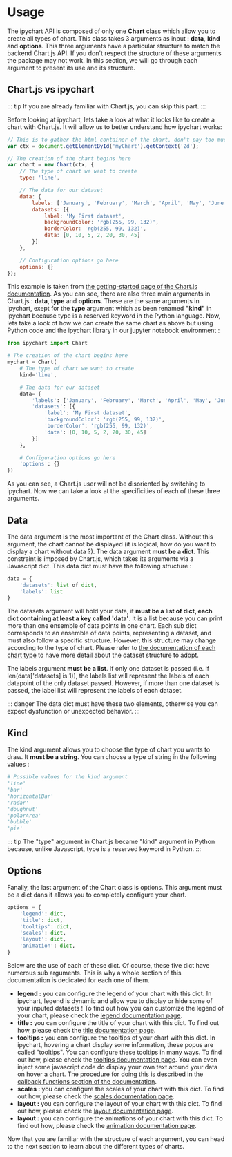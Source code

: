 # Usage

The ipychart API is composed of only one **Chart** class which allow you to create all types of chart. This class takes 3 arguments as input : **data**, **kind** and **options**. This three arguments have a particular structure to match the backend Chart.js API. If you don't respect the structure of these arguments the package may not work. In this section, we will go through each argument to present its use and its structure. 

## Chart.js vs ipychart

::: tip
If you are already familiar with Chart.js, you can skip this part.
:::

Before looking at ipychart, lets take a look at what it looks like to create a chart with Chart.js. It will allow us to better understand how ipychart works:

``` js
// This is to gather the html container of the chart, don't pay too much attention to it
var ctx = document.getElementById('myChart').getContext('2d');

// The creation of the chart begins here
var chart = new Chart(ctx, {
    // The type of chart we want to create
    type: 'line',

    // The data for our dataset
    data: {
        labels: ['January', 'February', 'March', 'April', 'May', 'June', 'July'],
        datasets: [{
            label: 'My First dataset',
            backgroundColor: 'rgb(255, 99, 132)',
            borderColor: 'rgb(255, 99, 132)',
            data: [0, 10, 5, 2, 20, 30, 45]
        }]
    },

    // Configuration options go here
    options: {}
});
```

This example is taken from [the getting-started page of the Chart.js documentation](https://www.chartjs.org/docs/latest/getting-started/). As you can see, there are also three main arguments in Chart.js : **data**, **type** and **options**. These are the same arguments in ipychart, exept for the **type** argument which as been renamed **"kind"** in ipychart because type is a reserved keyword in the Python language. Now, lets take a look of how we can create the same chart as above but using Python code and the ipychart library in our jupyter notebook environment :

``` py
from ipychart import Chart

# The creation of the chart begins here
mychart = Chart(
    # The type of chart we want to create
    kind='line',

    # The data for our dataset
    data= {
        'labels': ['January', 'February', 'March', 'April', 'May', 'June', 'July'],
        'datasets': [{
            'label': 'My First dataset',
            'backgroundColor': 'rgb(255, 99, 132)',
            'borderColor': 'rgb(255, 99, 132)',
            'data': [0, 10, 5, 2, 20, 30, 45]
        }]
    },

    # Configuration options go here
    'options': {}
})
```

As you can see, a Chart.js user will not be disoriented by switching to ipychart. Now we can take a look at the specificities of each of these three arguments.


## Data

The data argument is the most important of the Chart class. Without this argument, the chart cannot be displayed (it is logical, how do you want to display a chart without data ?). The data argument **must be a dict**. This constraint is imposed by Chart.js, which takes its arguments via a Javascript dict. This data dict must have the following structure : 

``` py
data = {
    'datasets': list of dict,
    'labels': list
}
```

The datasets argument will hold your data, it **must be a list of dict, each dict containing at least a key called 'data'**. It is a list because you can print more than one ensemble of data points in one chart. Each sub dict corresponds to an ensemble of data points, representing a dataset, and must also follow a specific structure. However, this structure may change according to the type of chart. Please refer to [the documentation of each chart type]() to have more detail about the dataset structure to adopt. 

The labels argument **must be a list**. If only one dataset is passed (i.e. if len(data['datasets] is 1)), the labels list will represent the labels of each datapoint of the only dataset passed. However, if more than one dataset is passed, the label list will represent the labels of each dataset.

::: danger
The data dict must have these two elements, otherwise you can expect dysfunction or unexpected behavior.
:::

## Kind

The kind argument allows you to choose the type of chart you wants to draw. It **must be a string**. You can choose a type of string in the following values :

``` py
# Possible values for the kind argument
'line'
'bar'
'horizontalBar'
'radar'
'doughnut'
'polarArea'
'bubble'
'pie'
```

::: tip
The "type" argument in Chart.js became "kind" argument in Python because, unlike Javascript, type is a reserved keyword in Python.
:::

## Options

Fanally, the last argument of the Chart class is options. This argument must be a dict dans it allows you to completely configure your chart.

``` py
options = {
    'legend': dict, 
    'title': dict,
    'tooltips': dict,
    'scales': dict,
    'layout': dict,
    'animation': dict,
}
```
Below are the use of each of these dict. Of course, these five dict have numerous sub arguments. This is why a whole section of this documentation is dedicated for each one of them. 

- **legend :** you can configure the legend of your chart with this dict. In ipychart, legend is dynamic and allow you to display or hide some of your inputed datasets ! To find out how you can customize the legend of your chart, please check the [legend documentation page]().
- **title :** you can configure the title of your chart with this dict. To find out how, please check the [title documentation page]().
- **tooltips :** you can configure the tooltips of your chart with this dict. In ipychart, hovering a chart display some information, these popus are called "tooltips". You can configure these tooltips in many ways. To find out how, please check the [tooltips documentation page](). You can even inject some javascript code do display your own text around your data on hover a chart. The procedure for doing this is described in the [callback functions section of the documentation]().
- **scales :** you can configure the scales of your chart with this dict. To find out how, please check the [scales documentation page]().
- **layout :** you can configure the layout of your chart with this dict. To find out how, please check the [layout documentation page]().
- **layout :** you can configure the animations of your chart with this dict. To find out how, please check the [animation documentation page]().

Now that you are familiar with the structure of each argument, you can head to the next section to learn about the different types of charts.
